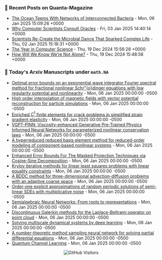 ### 📝 Recent Posts on Quanta-Magazine
<!-- quanta starts -->
* <a href="https://www.quantamagazine.org/the-ocean-teems-with-networks-of-interconnected-bacteria-20250106/">The Ocean Teems With Networks of Interconnected Bacteria</a> - Mon, 06 Jan 2025 15:09:26 +0000
* <a href="https://www.quantamagazine.org/why-computer-scientists-consult-oracles-20250103/">Why Computer Scientists Consult Oracles</a> - Fri, 03 Jan 2025 14:40:14 +0000
* <a href="https://www.quantamagazine.org/scientists-re-create-the-microbial-dance-that-sparked-complex-life-20250102/">Scientists Re-Create the Microbial Dance That Sparked Complex Life</a> - Thu, 02 Jan 2025 15:16:31 +0000
* <a href="https://www.quantamagazine.org/the-year-in-computer-science-20241219/">The Year in Computer Science</a> - Thu, 19 Dec 2024 15:56:28 +0000
* <a href="https://www.quantamagazine.org/how-will-we-know-were-not-alone-20241219/">How Will We Know We’re Not Alone?</a> - Thu, 19 Dec 2024 15:48:58 +0000
<!-- quanta ends -->


### 📝 Today's Arxiv Manuscripts under ``math.NA``
<!-- arxiv-math-na starts -->
* <a href="https://arxiv.org/abs/2501.01445">Optimal error bounds on an exponential wave integrator Fourier spectral method for fractional nonlinear Schr"{o}dinger equations with low regularity potential and nonlinearity</a> - Mon, 06 Jan 2025 00:00:00 -0500
* <a href="https://arxiv.org/abs/2501.01523">High order interpolation of magnetic fields with vector potential reconstruction for particle simulations</a> - Mon, 06 Jan 2025 00:00:00 -0500
* <a href="https://arxiv.org/abs/2501.01536">Enriched $C^1$ finite elements for crack problems in simplified strain gradient elasticity</a> - Mon, 06 Jan 2025 00:00:00 -0500
* <a href="https://arxiv.org/abs/2501.01587">VGPT-PINN: Viscosity-enhanced Generative Pre-Trained Physics Informed Neural Networks for parameterized nonlinear conservation laws</a> - Mon, 06 Jan 2025 00:00:00 -0500
* <a href="https://arxiv.org/abs/2501.01621">A hyperreduced reduced basis element method for reduced-order modeling of component-based nonlinear systems</a> - Mon, 06 Jan 2025 00:00:00 -0500
* <a href="https://arxiv.org/abs/2501.01651">Enhanced Error Bounds For The Masked Projection Techniques via Cosine-Sine Decomposition</a> - Mon, 06 Jan 2025 00:00:00 -0500
* <a href="https://arxiv.org/abs/2501.01655">Krylov iterative methods for linear least squares problems with linear equality constraints</a> - Mon, 06 Jan 2025 00:00:00 -0500
* <a href="https://arxiv.org/abs/2501.01676">A BDDC method for three-dimensional advection-diffusion problems with an adaptive coarse space</a> - Mon, 06 Jan 2025 00:00:00 -0500
* <a href="https://arxiv.org/abs/2501.01474">Order-one explicit approximations of random periodic solutions of semi-linear SDEs with multiplicative noise</a> - Mon, 06 Jan 2025 00:00:00 -0500
* <a href="https://arxiv.org/abs/2501.01564">Semialgebraic Neural Networks: From roots to representations</a> - Mon, 06 Jan 2025 00:00:00 -0500
* <a href="https://arxiv.org/abs/2012.15433">Discontinuous Galerkin methods for the Laplace-Beltrami operator on point cloud</a> - Mon, 06 Jan 2025 00:00:00 -0500
* <a href="https://arxiv.org/abs/2401.01220">Solving multiscale dynamical systems by deep learning</a> - Mon, 06 Jan 2025 00:00:00 -0500
* <a href="https://arxiv.org/abs/2411.17039">A number-theoretic method sampling neural network for solving partial differential equations</a> - Mon, 06 Jan 2025 00:00:00 -0500
* <a href="https://arxiv.org/abs/2407.04406">Quantum Channel Learning</a> - Mon, 06 Jan 2025 00:00:00 -0500
<!-- arxiv-math-na ends -->

<div align="center">
  
![GitHub Visitors](https://api.visitorbadge.io/api/visitors?path=https%3A%2F%2Fgithub.com%2Flowrank&label=profile%20views&labelColor=%231e1e2e&countColor=%23cba6f7)



</div>
